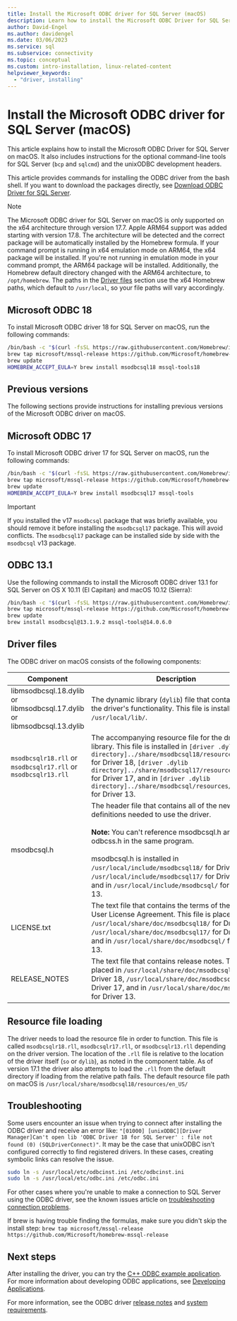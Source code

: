 ```yaml
---
title: Install the Microsoft ODBC driver for SQL Server (macOS)
description: Learn how to install the Microsoft ODBC Driver for SQL Server on macOS clients to enable database connectivity.
author: David-Engel
ms.author: davidengel
ms.date: 03/06/2023
ms.service: sql
ms.subservice: connectivity
ms.topic: conceptual
ms.custom: intro-installation, linux-related-content
helpviewer_keywords:
  - "driver, installing"
---
```


# Install the Microsoft ODBC driver for SQL Server (macOS)

This article explains how to install the Microsoft ODBC Driver for SQL Server on macOS. It also includes instructions for the optional command-line tools for SQL Server (`bcp` and `sqlcmd`) and the unixODBC development headers.

This article provides commands for installing the ODBC driver from the bash shell. If you want to download the packages directly, see [Download ODBC Driver for SQL Server](../download-odbc-driver-for-sql-server.md).

> [!Note]
> The Microsoft ODBC driver for SQL Server on macOS is only supported on the x64 architecture through version 17.7. Apple ARM64 support was added starting with version 17.8. The architecture will be detected and the correct package will be automatically installed by the Homebrew formula. If your command prompt is running in x64 emulation mode on ARM64, the x64 package will be installed. If you're not running in emulation mode in your command prompt, the ARM64 package will be installed.
> Additionally, the Homebrew default directory changed with the ARM64 architecture, to `/opt/homebrew`. The paths in the [Driver files](#driver-files) section use the x64 Homebrew paths, which default to `/usr/local`, so your file paths will vary accordingly.

## Microsoft ODBC 18

To install Microsoft ODBC driver 18 for SQL Server on macOS, run the following commands:

```bash
/bin/bash -c "$(curl -fsSL https://raw.githubusercontent.com/Homebrew/install/master/install.sh)"
brew tap microsoft/mssql-release https://github.com/Microsoft/homebrew-mssql-release
brew update
HOMEBREW_ACCEPT_EULA=Y brew install msodbcsql18 mssql-tools18
```

## Previous versions

The following sections provide instructions for installing previous versions of the Microsoft ODBC driver on macOS.

## <a id="17"></a> Microsoft ODBC 17

To install Microsoft ODBC driver 17 for SQL Server on macOS, run the following commands:

```bash
/bin/bash -c "$(curl -fsSL https://raw.githubusercontent.com/Homebrew/install/master/install.sh)"
brew tap microsoft/mssql-release https://github.com/Microsoft/homebrew-mssql-release
brew update
HOMEBREW_ACCEPT_EULA=Y brew install msodbcsql17 mssql-tools
```

> [!IMPORTANT]
> If you installed the v17 `msodbcsql` package that was briefly available, you should remove it before installing the `msodbcsql17` package. This will avoid conflicts. The `msodbcsql17` package can be installed side by side with the `msodbcsql` v13 package.


## <a id="13.1"></a> ODBC 13.1

Use the following commands to install the Microsoft ODBC driver 13.1 for SQL Server on OS X 10.11 (El Capitan) and macOS 10.12 (Sierra):

```bash
/bin/bash -c "$(curl -fsSL https://raw.githubusercontent.com/Homebrew/install/master/install.sh)"
brew tap microsoft/mssql-release https://github.com/Microsoft/homebrew-mssql-release
brew update
brew install msodbcsql@13.1.9.2 mssql-tools@14.0.6.0
```

## Driver files

The ODBC driver on macOS consists of the following components:

|Component|Description|  
|---------------|-----------------|  
|libmsodbcsql.18.dylib or libmsodbcsql.17.dylib or libmsodbcsql.13.dylib|The dynamic library (`dylib`) file that contains all of the driver's functionality. This file is installed in `/usr/local/lib/`.|
|`msodbcsqlr18.rll` or `msodbcsqlr17.rll` or `msodbcsqlr13.rll`|The accompanying resource file for the driver library. This file is installed in `[driver .dylib directory]../share/msodbcsql18/resources/en_US/` for Driver 18, `[driver .dylib directory]../share/msodbcsql17/resources/en_US/` for Driver 17, and in `[driver .dylib directory]../share/msodbcsql/resources/en_US/` for Driver 13. |
|msodbcsql.h|The header file that contains all of the new definitions needed to use the driver.<br /><br /> **Note:**  You can't reference msodbcsql.h and odbcss.h in the same program.<br /><br /> msodbcsql.h is installed in `/usr/local/include/msodbcsql18/` for Driver 18, `/usr/local/include/msodbcsql17/` for Driver 17, and in `/usr/local/include/msodbcsql/` for Driver 13. |
|LICENSE.txt|The text file that contains the terms of the End-User License Agreement. This file is placed in `/usr/local/share/doc/msodbcsql18/` for Driver 18, `/usr/local/share/doc/msodbcsql17/` for Driver 17, and in `/usr/local/share/doc/msodbcsql/` for Driver 13. |
|RELEASE_NOTES|The text file that contains release notes. This file is placed in `/usr/local/share/doc/msodbcsql18/` for Driver 18, `/usr/local/share/doc/msodbcsql17/` for Driver 17, and in `/usr/local/share/doc/msodbcsql/` for Driver 13. |

## Resource file loading

The driver needs to load the resource file in order to function. This file is called `msodbcsqlr18.rll`, `msodbcsqlr17.rll`, or `msodbcsqlr13.rll` depending on the driver version. The location of the `.rll` file is relative to the location of the driver itself (`so` or `dylib`), as noted in the component table. As of version 17.1 the driver also attempts to load the `.rll` from the default directory if loading from the relative path fails. The default resource file path on macOS is `/usr/local/share/msodbcsql18/resources/en_US/`

## Troubleshooting

Some users encounter an issue when trying to connect after installing the ODBC driver and receive an error like: `"[01000] [unixODBC][Driver Manager]Can't open lib 'ODBC Driver 18 for SQL Server' : file not found (0) (SQLDriverConnect)"`. It may be the case that unixODBC isn't configured correctly to find registered drivers. In these cases, creating symbolic links can resolve the issue.

```bash
sudo ln -s /usr/local/etc/odbcinst.ini /etc/odbcinst.ini
sudo ln -s /usr/local/etc/odbc.ini /etc/odbc.ini
```

For other cases where you're unable to make a connection to SQL Server using the ODBC driver, see the known issues article on [troubleshooting connection problems](known-issues-in-this-version-of-the-driver.md#connectivity).

If brew is having trouble finding the formulas, make sure you didn't skip the install step: `brew tap microsoft/mssql-release https://github.com/Microsoft/homebrew-mssql-release`

## Next steps

After installing the driver, you can try the [C++ ODBC example application](../cpp-code-example-app-connect-access-sql-db.md). For more information about developing ODBC applications, see [Developing Applications](../../../odbc/reference/develop-app/developing-applications.md).

For more information, see the ODBC driver [release notes](release-notes-odbc-sql-server-linux-mac.md) and [system requirements](system-requirements.md).
